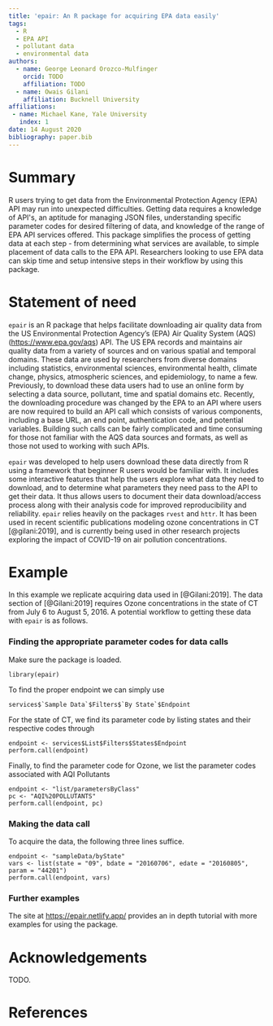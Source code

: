 ```yaml
---
title: 'epair: An R package for acquiring EPA data easily'
tags:
  - R
  - EPA API
  - pollutant data
  - environmental data
authors:
  - name: George Leonard Orozco-Mulfinger
    orcid: TODO
    affiliation: TODO
  - name: Owais Gilani
    affiliation: Bucknell University
affiliations:
 - name: Michael Kane, Yale University
   index: 1
date: 14 August 2020
bibliography: paper.bib
---
```


# Summary

R users trying to get data from the Environmental Protection Agency (EPA) API may run into 
unexpected difficulties. Getting data requires a knowledge of API's, an aptitude for managing JSON files, understanding
specific parameter codes for desired filtering of data, and knowledge of the range of EPA API services
offered. This package simplifies the process of getting data at each step - from determining 
what services are available, to simple placement of data calls to the EPA API. Researchers looking to use EPA data can skip time and setup intensive steps in their workflow by using this package.


# Statement of need 

`epair` is an R package that helps facilitate downloading air quality data from the US Environmental Protection Agency’s (EPA) Air Quality System (AQS) (https://www.epa.gov/aqs) API. The US EPA records and maintains air quality data from a variety of sources and on various spatial and temporal domains. These data are used by researchers from diverse domains including statistics, environmental sciences, environmental health, climate change, physics, atmospheric sciences, and epidemiology, to name a few. Previously, to download these data users had to use an online form by selecting a data source, pollutant, time and spatial domains etc. Recently, the downloading procedure was changed by the EPA to an API where users are now required to build an API call which consists of various components, including a base URL, an end point, authentication code, and potential variables. Building such calls can be fairly complicated and time consuming for those not familiar with the AQS data sources and formats, as well as those not used to working with such APIs.

 

`epair` was developed to help users download these data directly from R using a framework that beginner R users would be familiar with. It includes some interactive features that help the users explore what data they need to download, and to determine what parameters they need pass to the API to get their data. It thus allows users to document their data download/access process along with their analysis code for improved reproducibility and reliability. `epair` relies heavily on the packages `rvest` and `httr`. It has been used in recent scientific publications modeling ozone concentrations in CT [@gilani:2019], and is currently being used in other research projects exploring the impact of COVID-19 on air pollution concentrations.

# Example

In this example we replicate acquiring data used in [@Gilani:2019]. The data section of [@Gilani:2019] requires Ozone concentrations in the state of CT from July 6 to August 5, 2016. A potential workflow to getting these data with `epair` is as follows.

### Finding the appropriate parameter codes for data calls

Make sure the package is loaded.

```
library(epair)
```

To find the proper endpoint we can simply use
```
services$`Sample Data`$Filters$`By State`$Endpoint
```

For the state of CT, we find its parameter code by listing states and their respective codes through
```
endpoint <- services$List$Filters$States$Endpoint
perform.call(endpoint)
```

Finally, to find the parameter code for Ozone, we list the parameter codes associated with AQI Pollutants 
```
endpoint <- "list/parametersByClass"
pc <- "AQI%20POLLUTANTS"
perform.call(endpoint, pc)
```

### Making the data call

To acquire the data, the following three lines suffice.
```
endpoint <- "sampleData/byState"
vars <- list(state = "09", bdate = "20160706", edate = "20160805", param = "44201")
perform.call(endpoint, vars)
```

### Further examples

The site at https://epair.netlify.app/ provides an in depth tutorial with more examples for using the 
package.

# Acknowledgements

TODO.

# References
